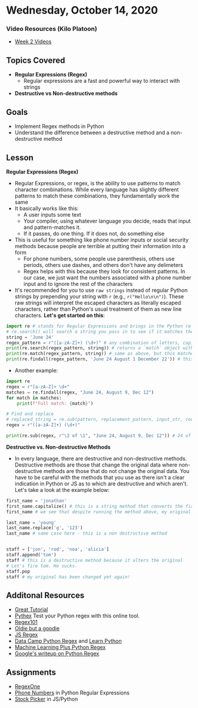 # Wednesday, October 14, 2020

### Video Resources (Kilo Platoon)
- [Week 2 Videos](https://www.youtube.com/playlist?list=PLu0CiQ7bzwETvyQGf7fffD7wGlkT0aWMg)

## Topics Covered
- **Regular Expressions (Regex)**
  - Regular expressions are a fast and powerful way to interact with strings
- **Destructive vs Non-destructive methods**

## Goals
- Implement Regex methods in Python
- Understand the difference between a destructive method and a non-destructive method

## Lesson

**Regular Expressions (Regex)**
* Regular Expressions, or regex, is the ability to use patterns to match character combinations. While every language has slightly different patterns to match these combinations, they fundamentally work the same
* It basically works like this:
  * A user inputs some text
  * Your compiler, using whatever language you decide, reads that input and pattern-matches it.
  * If it passes, do one thing. If it does not, do something else
* This is useful for something like phone number inputs or social security methods because people are terrible at putting their information into a form
  * For phone numbers, some people use parenthesis, others use periods, others use dashes, and others don't have any delimeters
  * Regex helps with this because they look for consistent patterns. In our case, we just want the numbers associated with a phone number input and to ignore the rest of the characters
* It's recommended for you to use `raw strings` instead of regular Python strings by prepending your string with `r` (e.g., `r("Hello\n\n")`). These raw strings will interpret the escaped characters as literally escaped characters, rather than Python's usual treatment of them as new line characters. **Let's get started on this**:
```python
import re # stands for Regular Expressions and brings in the Python re library into this file
# re.search() will search a string you pass in to see if it matches the regex pattern you have
string = 'June 24'
regex_pattern = r"([a-zA-Z]+) (\d+)" # any combination of letters, capital or not, followed by a space, followed by a digit of any length
print(re.search(regex_pattern, string)) # returns a `match` object with the thing that's matched up. This matches anywhere in the string
print(re.match(regex_pattern, string)) # same as above, but this matches the string starting from the beginning. only returns the first match
print(re.findall(regex_pattern, 'June 24 August 1 December 22')) # this returns a list of all matches
```
* Another example:
```python
import re
regex = r"[a-zA-Z]+ \d+"
matches = re.findall(regex, "June 24, August 9, Dec 12")
for match in matches:
    print(f"Full match: {match}")

# Find and replace
# replaced_string = re.sub(pattern, replacement_pattern, input_str, count, flags=0)
regex = r"([a-zA-Z]+) (\d+)"

print(re.sub(regex, r"\2 of \1", "June 24, August 9, Dec 12")) # 24 of June, 9 of August, 12 of Dec
```

**Destructive vs. Non-destructive Methods**
* In every language, there are destructive and non-destructive methods. Destructive methods are those that change the original data where non-destructive methods are those that do not change the original data. You have to be careful with the methods that you use as there isn't a clear indication in Python or JS as to which are destructive and which aren't. Let's take a look at the example below:
```python
first_name = 'jonathan'
first_name.capitalize() # this is a string method that converts the first character to upper case
first_name # we see that despite running the method above, my original data does not change

last_name = 'young'
last_name.replace('g', '123')
last_name # same case here - this is a non destructive method


staff = ['jon', 'rod', 'noa', 'alicia']
staff.append('tom')
staff # this is a destructive method because it alters the original
# Let's fire tom. He sucks.
staff.pop
staff # my original has been changed yet again!
```



## Additonal Resources
* [Great Tutorial](https://www.datacamp.com/community/tutorials/python-regular-expression-tutorial)
* [Pythex](https://pythex.org/) Test your Python regex with this online tool.
* [Regex101](https://regex101.com)
* [Oldie but a goodie](https://blog.codinghorror.com/regular-expressions-now-you-have-two-problems/)
* [JS Regex](https://developer.mozilla.org/en-US/docs/Web/JavaScript/Guide/Regular_Expressions)
* [Data Camp Python Regex](https://www.datacamp.com/community/tutorials/python-regular-expression-tutorial) and [Learn Python](https://www.learnpython.org/en/Regular_Expressions)
* [Machine Learning Plus Python Regex](https://www.machinelearningplus.com/python/python-regex-tutorial-examples/)
* [Google's writeup on Python Regex](https://developers.google.com/edu/python/regular-expressions)

## Assignments
* [RegexOne](https://regexone.com/python)
* [Phone Numbers](https://github.com/mikeplatoon/validate-phone) in Python Regular Expressions
* [Stock Picker](https://github.com/mikeplatoon/stockpicker) in JS/Python
